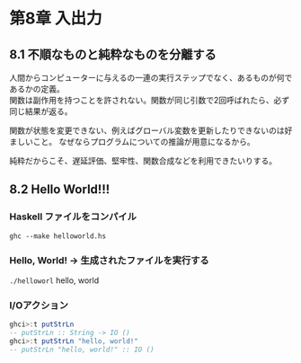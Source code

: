 # 第8章 入出力

## 8.1 不順なものと純粋なものを分離する

人間からコンピューターに与えるの一連の実行ステップでなく、あるものが何であるかの定義。  
関数は副作用を持つことを許されない。関数が同じ引数で2回呼ばれたら、必ず同じ結果が返る。

関数が状態を変更できない、例えばグローバル変数を更新したりできないのは好ましいこと。
なぜならプログラムについての推論が用意になるから。

純粋だからこそ、遅延評価、堅牢性、関数合成などを利用できたいりする。

## 8.2 Hello World!!!

### Haskell ファイルをコンパイル

`ghc --make helloworld.hs`

### Hello, World! -> 生成されたファイルを実行する

`./helloworl`
hello, world

### I/Oアクション

````haskell
ghci>:t putStrLn
-- putStrLn :: String -> IO ()
ghci>:t putStrLn "hello, world!"
-- putStrLn "hello, world!" :: IO ()
````


